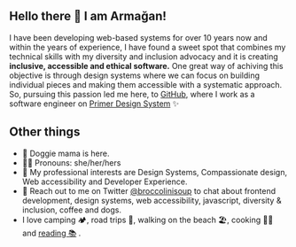 ## Hello there 👋 I am Armağan!

I have been developing web-based systems for over 10 years now and within the years of experience, I have found a sweet spot that combines my technical skills with my diversity and inclusion advocacy and it is creating **inclusive, accessible and ethical software.** One great way of achiving this objective is through design systems where we can focus on building individual pieces and making them accessible with a systematic approach. So, pursuing this passion led me here, to [GitHub](https://github.com), where I work as a software engineer on [Primer Design System](https://primer.style) ✨ 


## Other things

- 🐶 Doggie mama is here.
- 👩‍💻 Pronouns: she/her/hers
- 🌱 My professional interests are Design Systems, Compassionate design, Web accessibility and Developer Experience.
- 💬 Reach out to me on Twitter [@broccolinisoup](https://twitter.com/broccolinisoup) to chat about frontend development, design systems, web accessibility, javascript, diversity & inclusion, coffee and dogs.
- I love camping 🏕️, road trips 🚌, walking on the beach 🏖️, cooking 🧑‍🍳 and [reading 📚](https://www.goodreads.com/user/show/50940270-arma-an) .  


 



